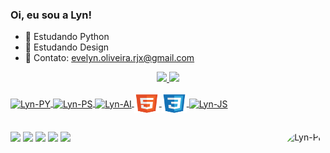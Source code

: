 ### Oi, eu sou a Lyn!

- 🐍 Estudando Python
- 🎨 Estudando Design
- 📧 Contato: evelyn.oliveira.rjx@gmail.com

 <div>
<div align="center">
  <a href="https://github.com/LynOliveira">
  <img height="180em" src="https://github-readme-stats.vercel.app/api?username=LynOliveira&show_icons=true&theme=radical&include_all_commits=true&count_private=true"/>
  <img height="180em" src="https://github-readme-stats.vercel.app/api/top-langs/?username=LynOliveira&layout=compact&langs_count=7&theme=radical"/>
</div>
  <div style="display: inline_block"><br>
  <img align="center" alt="Lyn-PY" height="30" width="40" src="https://cdn.jsdelivr.net/gh/devicons/devicon/icons/python/python-original-wordmark.svg">
  <img align="center" alt="Lyn-PS" height="30" width="40" src="https://cdn.jsdelivr.net/gh/devicons/devicon/icons/photoshop/photoshop-line.svg">
  <img align="center" alt="Lyn-AI" height="30" width="40" src="https://cdn.jsdelivr.net/gh/devicons/devicon/icons/illustrator/illustrator-plain.svg">
  <img align="center" alt="Lyn-HTML" height="30" width="40" src="https://raw.githubusercontent.com/devicons/devicon/master/icons/html5/html5-original.svg">
  <img align="center" alt="Lyn-CSS" height="30" width="40" src="https://raw.githubusercontent.com/devicons/devicon/master/icons/css3/css3-original.svg">
  <img align="center" alt="Lyn-JS" height="30" width="40" src="https://cdn.jsdelivr.net/gh/devicons/devicon/icons/javascript/javascript-original.svg">
   
  ##
    
  <img align="right" alt="Lyn-Pic" height="150" style="border-radius:50px;" src="https://64.media.tumblr.com/6cb4bb3d72fe00912c13402cb82681bd/fafbd7f026f8017b-9d/s540x810/b6f5f8aa395d8ac383f5c1c9e8e247a6f988723e.png">
</div>
  
  <div> 
  <a href="https://www.youtube.com/channel/UCIQMkR4Qop8U1dSITDo5zmw" target="_blank"><img src="https://img.shields.io/badge/YouTube-FF0000?style=for-the-badge&logo=youtube&logoColor=white" target="_blank"></a>
  <a href="https://www.instagram.com/aflordevangogh/" target="_blank"><img src="https://img.shields.io/badge/-Instagram-%23E4405F?style=for-the-badge&logo=instagram&logoColor=white" target="_blank"></a>
 	<a href="https://www.twitch.tv/xolishka" target="_blank"><img src="https://img.shields.io/badge/Twitch-9146FF?style=for-the-badge&logo=twitch&logoColor=white" target="_blank"></a>
    <a href="https://twitter.com/aflordevangogh" target="_blank"><img src="https://img.shields.io/badge/Twitter-1DA1F2?style=for-the-badge&logo=twitter&logoColor=white" target="_blank"></a>
  <a href="https://www.linkedin.com/in/evelyn-oliveira-29488b211/" target="_blank"><img src="https://img.shields.io/badge/-LinkedIn-%230077B5?style=for-the-badge&logo=linkedin&logoColor=white" target="_blank"></a> 
 
 
 
</div>
